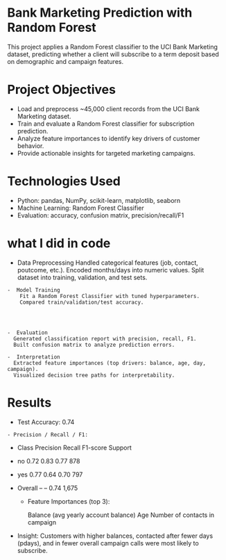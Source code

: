 # Bank Marketing Prediction with Random Forest

   This project applies a Random Forest classifier to the UCI Bank Marketing dataset, predicting whether a client will subscribe to a term deposit based on    demographic and campaign features.

# Project Objectives

  - Load and preprocess ~45,000 client records from the UCI Bank Marketing dataset.
  - Train and evaluate a Random Forest classifier for subscription prediction.
  - Analyze feature importances to identify key drivers of customer behavior.
  - Provide actionable insights for targeted marketing campaigns.
# Technologies Used

  - Python: pandas, NumPy, scikit-learn, matplotlib, seaborn
  - Machine Learning: Random Forest Classifier
  - Evaluation: accuracy, confusion matrix, precision/recall/F1

# what I did in code

   - Data Preprocessing
        Handled categorical features (job, contact, poutcome, etc.).
        Encoded months/days into numeric values.
        Split dataset into training, validation, and test sets.

    -  Model Training
        Fit a Random Forest Classifier with tuned hyperparameters.
        Compared train/validation/test accuracy.

   
        
      
    -  Evaluation
      Generated classification report with precision, recall, F1.
      Built confusion matrix to analyze prediction errors.
      
    -  Interpretation
      Extracted feature importances (top drivers: balance, age, day, campaign).
      Visualized decision tree paths for interpretability.

  # Results

   - Test Accuracy: 0.74

    - Precision / Recall / F1:
    
- Class	Precision Recall F1-score Support
- no	0.72	0.83	0.77	878
- yes	0.77	0.64	0.70	797
- Overall	–	–	0.74	1,675

    - Feature Importances (top 3):

       Balance (avg yearly account balance)
        Age
       Number of contacts in campaign

- Insight: Customers with higher balances, contacted after fewer days (pdays), and in fewer overall campaign calls were most likely to subscribe.
    
